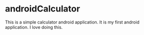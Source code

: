 # androidCalculator
This is a simple calculator android application.
It is my first android application. I love doing this. 
